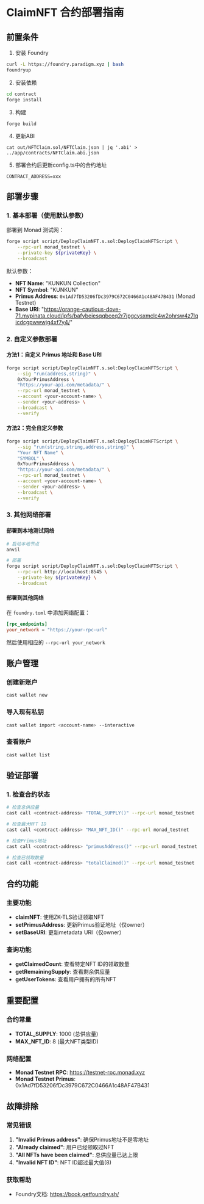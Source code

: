 # ClaimNFT 合约部署指南

## 前置条件

1. 安装 Foundry
```bash
curl -L https://foundry.paradigm.xyz | bash
foundryup
```

2. 安装依赖
```bash
cd contract
forge install
```

3. 构建
```shell
forge build
```

4. 更新ABI
```shell
cat out/NFTClaim.sol/NFTClaim.json | jq '.abi' > ../app/contracts/NFTClaim.abi.json
```

5. 部署合约后更新config.ts中的合约地址
```text
CONTRACT_ADDRESS=xxx
```


## 部署步骤

### 1. 基本部署（使用默认参数）

部署到 Monad 测试网：
```bash
forge script script/DeployClaimNFT.s.sol:DeployClaimNFTScript \
    --rpc-url monad_testnet \
    --private-key ${privateKey} \
    --broadcast
```

默认参数：
- **NFT Name**: "KUNKUN Collection"
- **NFT Symbol**: "KUNKUN"
- **Primus Address**: `0x1Ad7fD53206fDc3979C672C0466A1c48AF47B431` (Monad Testnet)
- **Base URI**: "https://orange-cautious-dove-71.mypinata.cloud/ipfs/bafybeiesqqbceq2r7jpgcysxmclc4w2ohrsw4z7lqicdcgpwwwjg4xf7y4/"

### 2. 自定义参数部署

#### 方法1：自定义 Primus 地址和 Base URI
```bash
forge script script/DeployClaimNFT.s.sol:DeployClaimNFTScript \
    --sig "run(address,string)" \
    0xYourPrimusAddress \
    "https://your-api.com/metadata/" \
    --rpc-url monad_testnet \
    --account <your-account-name> \
    --sender <your-address> \
    --broadcast \
    --verify
```

#### 方法2：完全自定义参数
```bash
forge script script/DeployClaimNFT.s.sol:DeployClaimNFTScript \
    --sig "run(string,string,address,string)" \
    "Your NFT Name" \
    "SYMBOL" \
    0xYourPrimusAddress \
    "https://your-api.com/metadata/" \
    --rpc-url monad_testnet \
    --account <your-account-name> \
    --sender <your-address> \
    --broadcast \
    --verify
```

### 3. 其他网络部署

#### 部署到本地测试网络
```bash
# 启动本地节点
anvil

# 部署
forge script script/DeployClaimNFT.s.sol:DeployClaimNFTScript \
    --rpc-url http://localhost:8545 \
    --private-key ${privateKey} \
    --broadcast
```

#### 部署到其他网络
在 `foundry.toml` 中添加网络配置：
```toml
[rpc_endpoints]
your_network = "https://your-rpc-url"
```

然后使用相应的 `--rpc-url your_network`

## 账户管理

### 创建新账户
```bash
cast wallet new
```

### 导入现有私钥
```bash
cast wallet import <account-name> --interactive
```

### 查看账户
```bash
cast wallet list
```

## 验证部署

### 1. 检查合约状态
```bash
# 检查总供应量
cast call <contract-address> "TOTAL_SUPPLY()" --rpc-url monad_testnet

# 检查最大NFT ID
cast call <contract-address> "MAX_NFT_ID()" --rpc-url monad_testnet

# 检查Primus地址
cast call <contract-address> "primusAddress()" --rpc-url monad_testnet

# 检查已领取数量
cast call <contract-address> "totalClaimed()" --rpc-url monad_testnet
```


## 合约功能

### 主要功能
- **claimNFT**: 使用ZK-TLS验证领取NFT
- **setPrimusAddress**: 更新Primus验证地址（仅owner）
- **setBaseURI**: 更新metadata URI（仅owner）

### 查询功能
- **getClaimedCount**: 查看特定NFT ID的领取数量
- **getRemainingSupply**: 查看剩余供应量
- **getUserTokens**: 查看用户拥有的所有NFT

## 重要配置

### 合约常量
- **TOTAL_SUPPLY**: 1000 (总供应量)
- **MAX_NFT_ID**: 8 (最大NFT类型ID)

### 网络配置
- **Monad Testnet RPC**: https://testnet-rpc.monad.xyz
- **Monad Testnet Primus**: 0x1Ad7fD53206fDc3979C672C0466A1c48AF47B431

## 故障排除

### 常见错误
1. **"Invalid Primus address"**: 确保Primus地址不是零地址
2. **"Already claimed"**: 用户已经领取过NFT
3. **"All NFTs have been claimed"**: 总供应量已达上限
4. **"Invalid NFT ID"**: NFT ID超过最大值(8)

### 获取帮助
- Foundry文档: https://book.getfoundry.sh/

